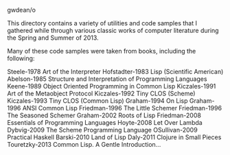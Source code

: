 gwdean/o

This directory contains a variety of utilities and code
samples that I gathered while through various classic
works of computer literature during the Spring and Summer 
of 2013.

Many of these code samples were taken from books, including
the following:

Steele-1978      Art of the Interpreter
Hofstadter-1983  Lisp (Scientific American)
Abelson-1985	 Structure and Interpretation of Programming Languages
Keene-1989       Object Oriented Programming in Common Lisp
Kiczales-1991    Art of the Metaobject Protocol
Kiczales-1992    Tiny CLOS (Scheme)
Kiczales-1993    Tiny CLOS (Common Lisp)
Graham-1994      On Lisp
Graham-1996      ANSI Common Lisp 
Friedman-1996    The Little Schemer
Friedman-1996    The Seasoned Schemer
Graham-2002      Roots of Lisp
Friedman-2008    Essentials of Programming Languages
Hoyte-2008       Let Over Lambda
Dybvig-2009      The Scheme Programming Language
OSullivan-2009   Practical Haskell
Barski-2010      Land of Lisp
Daly-2011        Clojure in Small Pieces
Touretzky-2013   Common Lisp. A Gentle Introduction...  